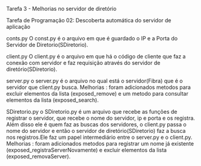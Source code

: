 Tarefa 3 - Melhorias no servidor de diretório

Tarefa de Programação 02: Descoberta automática do servidor de aplicação

conts.py O const.py é o arquivo em que é guardado o IP e a Porta do Servidor de Diretorio(SDiretorio).

client.py O client.py é o arquivo em que há o código de cliente que faz a conexão com servidor e faz requisição através do servidor de diretório(SDiretorio).

server.py o server.py é o arquivo no qual está o servidor(Fibra) que é o servidor que client.py busca.
	Melhorias : foram adicionados metodos para excluir elementos da lista (exposed_remove) e um metodo para consultar  elementos da lista (exposed_search).

SDiretorio.py o SDiretorio.py é um arquivo que recebe as funções de registrar o servidor, que recebe o nome do servidor, ip e porta e os registra. Além disso ele é quem faz as buscas dos servidores, o client.py passa o nome do servidor e então o servidor de diretório(SDiretorio) faz a busca nos registros.Ele faz um papel intermediário entre o server.py e o client.py.
	Melhorias : foram adicionados metodos para registrar um nome já existente (exposed_registraServerNovamente) e excluir elementos da lista (exposed_removaServer).